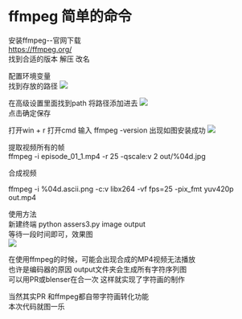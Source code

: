 # ffmpeg 简单的命令

安装ffmpeg--官网下载  
https://ffmpeg.org/  
找到合适的版本 解压 改名


配置环境变量  
找到存放的路径
![](http://xtstuc.dyfl.top/xtsimage/D2.png)

在高级设置里面找到path 将路径添加进去
![](http://xtstuc.dyfl.top/xtsimage/D1.png)  
点击确定保存


打开win + r 打开cmd
输入 ffmpeg -version 出现如图安装成功
![](http://xtstuc.dyfl.top/xtsimage/D3.png)



提取视频所有的帧  
ffmpeg -i episode_01_1.mp4 -r 25 -qscale:v 2 out/%04d.jpg

合成视频
<!-- ffmpeg -i %04d.png -c:v libX264 -vf fps=25 -pix_fmt yuv420p out.mp4

ffmpeg -i %04d.ascii.png -c:v libx264 -vf fps=25 -pix_fmt yuv420p out.mp4 -->

ffmpeg -i %04d.ascii.png -c:v libx264 -vf fps=25 -pix_fmt yuv420p out.mp4


使用方法  
新建终端
python assers3.py image output  
等待一段时间即可，效果图  
![](http://xtstuc.dyfl.top/xtsimage/D4.png)

在使用ffmpeg的时候，可能会出现合成的MP4视频无法播放  
也许是编码器的原因 output文件夹会生成所有字符序列图    
 可以用PR或blenser在合一次
 这样就实现了字符画的制作

 当然其实PR 和ffmpeg都自带字符画转化功能  
 本次代码就图一乐




